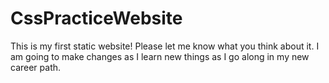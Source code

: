 # CssPracticeWebsite
This is my first static website! 
Please let me know what you think about it.  I am going to make changes as I learn new things as I go along in my new career path.  
